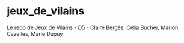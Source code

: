 # jeux_de_vilains
Le repo de Jeux de Vilains - D5 - Claire Bergès, Célia Bucher, Marion Cazelles, Marie Dupuy
